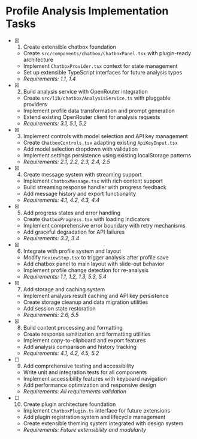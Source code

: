 # Profile Analysis Implementation Tasks

- [x] 1. Create extensible chatbox foundation



  - Create `src/components/chatbox/ChatboxPanel.tsx` with plugin-ready architecture
  - Implement `ChatboxProvider.tsx` context for state management
  - Set up extensible TypeScript interfaces for future analysis types
  - _Requirements: 1.1, 1.4_

- [x] 2. Build analysis service with OpenRouter integration



  - Create `src/lib/chatbox/AnalysisService.ts` with pluggable providers
  - Implement profile data transformation and prompt generation
  - Extend existing OpenRouter client for analysis requests
  - _Requirements: 3.1, 5.1, 5.2_

- [x] 3. Implement controls with model selection and API key management



  - Create `ChatboxControls.tsx` adapting existing `ApiKeyInput.tsx`
  - Add model selection dropdown with validation
  - Implement settings persistence using existing localStorage patterns
  - _Requirements: 2.1, 2.2, 2.3, 2.4, 2.5_

- [x] 4. Create message system with streaming support



  - Implement `ChatboxMessage.tsx` with rich content support
  - Build streaming response handler with progress feedback
  - Add message history and export functionality
  - _Requirements: 4.1, 4.2, 4.3, 4.4_

- [x] 5. Add progress states and error handling


  - Create `ChatboxProgress.tsx` with loading indicators
  - Implement comprehensive error boundary with retry mechanisms
  - Add graceful degradation for API failures
  - _Requirements: 3.2, 3.4_

- [x] 6. Integrate with profile system and layout
  - Modify `ReviewStep.tsx` to trigger analysis after profile save
  - Add chatbox panel to main layout with slide-out behavior
  - Implement profile change detection for re-analysis
  - _Requirements: 1.1, 1.2, 1.3, 5.3, 5.4_

- [x] 7. Add storage and caching system
  - Implement analysis result caching and API key persistence
  - Create storage cleanup and data migration utilities
  - Add session state restoration
  - _Requirements: 2.6, 5.5_

- [x] 8. Build content processing and formatting



  - Create response sanitization and formatting utilities
  - Implement copy-to-clipboard and export features
  - Add analysis comparison and history tracking
  - _Requirements: 4.1, 4.2, 4.5, 5.2_

- [ ] 9. Add comprehensive testing and accessibility
  - Write unit and integration tests for all components
  - Implement accessibility features with keyboard navigation
  - Add performance optimization and responsive design
  - _Requirements: All requirements validation_

- [ ] 10. Create plugin architecture foundation
  - Implement `ChatboxPlugin.ts` interface for future extensions
  - Add plugin registration system and lifecycle management
  - Create extensible theming system integrated with design system
  - _Requirements: Future extensibility and modularity_